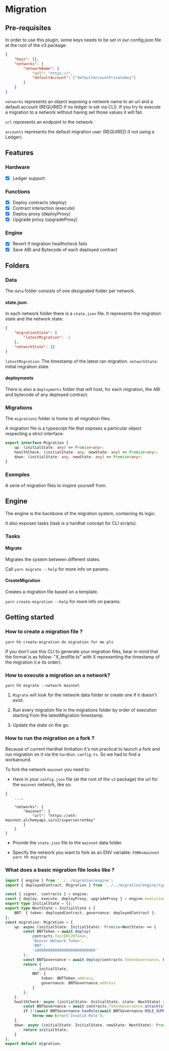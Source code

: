 # Migration

## Pre-requisites

In order to use this plugin, some keys needs to be set in our config.json file at the root of the v3 package:

```json
{
    "keys": {},
    "networks": {
        "networkName": {
            "url": "https://",
            "defaultAccount": ["defaultAccountPrivateKey"]
        }
    }
}
```

`networks` represents an object exposing a network name to an url and a default account (REQUIRED if no ledger is set via CLI). If you try to execute a migration to a network without having set those values it will fail.

`url` represents an endpoint to the network.

`accounts` represents the default migration user (REQUIRED if not using a Ledger).

## Features

### Hardware

-   [x] Ledger support

### Functions

-   [x] Deploy contracts (deploy)
-   [x] Contract interaction (execute)
-   [x] Deploy proxy (deployProxy)
-   [x] Upgrade proxy (upgradeProxy)

### Engine

-   [x] Revert if migration healthcheck fails
-   [x] Save ABI and Bytecode of each deployed contract

## Folders

### Data

The `data` folder consists of one designated folder per network.

#### state.json

In each network folder there is a `state.json` file. It represents the migration state and the network state:

```json
{
    "migrationState": {
        "latestMigration": -1
    },
    "networkState": {}
}
```

`latestMigration`: The timestamp of the latest ran migration.
`networkState`: Initial migration state.

#### deployments

There is also a `deployments` folder that will host, for each migration, the ABI and bytecode of any deployed contract.

### Migrations

The `migrations` folder is home to all migration files.

A migration file is a typescript file that exposes a particular object respecting a strict interface:

```ts
export interface Migration {
    up: (initialState: any) => Promise<any>;
    healthCheck: (initialState: any, newState: any) => Promise<any>;
    down: (initialState: any, newState: any) => Promise<any>;
}
```

### Exemples

A serie of migration files to inspire yourself from.

## Engine

The engine is the backbone of the migration system, containing its logic.

It also exposes tasks (task is a hardhat concept for CLI scripts).

### Tasks

#### Migrate

Migrates the system between different states.

Call `yarn migrate --help` for more info on params.

#### CreateMigration

Creates a migration file based on a template.

`yarn create-migration --help` for more info on params.

## Getting started

### How to create a migration file ?

```
yarn hh create-migration do migration for me pls
```

If you don't use this CLI to generate your migration files, bear in mind that the format is as follow: "X_testfile.ts" with X representing the timestamp of the migration (i.e its order).

### How to execute a migration on a network?

```
yarn hh migrate --network mainnet
```

1. `Migrate` will look for the network data folder or create one if it doesn't exist.

2. Run every migration file in the migrations folder by order of execution starting from the latestMigration timestamp.

3. Update the state on the go.

### How to run the migration on a fork ?

Because of current Hardhat limitation it's not practical to launch a fork and run migration on it via the `hardhat.config.ts`. So we had to find a workaround.

To fork the network `mainnet` you need to:

-   Have in your `config.json` file (at the root of the `v3` package) the url for the `mainnet` network, like so:

```
{
    ...,

    "networks": {
        "mainnet": {
            "url": "https://eth-mainnet.alchemyapi.io/v2/supersecretkey"
        }
    }
}
```

-   Provide the `state.json` file to the `mainnet` data folder.

-   Specify the network you want to fork as an ENV variable: `FORK=mainnet yarn hh migrate`

### What does a basic migration file looks like ?

```ts
import { engine } from '../../migration/engine';
import { deployedContract, Migration } from '../../migration/engine/types';

const { signer, contracts } = engine;
const { deploy, execute, deployProxy, upgradeProxy } = engine.executionFunctions;
export type InitialState = {};
export type NextState = InitialState & {
    BNT: { token: deployedContract; governance: deployedContract };
};
const migration: Migration = {
    up: async (initialState: InitialState): Promise<NextState> => {
        const BNTToken = await deploy(
            contracts.TestERC20Token,
            'Bancor Network Token',
            'BNT',
            '100000000000000000000000000'
        );
        const BNTGovernance = await deploy(contracts.TokenGovernance, BNTToken.address);
        return {
            ...initialState,
            BNT: {
                token: BNTToken.address,
                governance: BNTGovernance.address
            }
        };
    },
    healthCheck: async (initialState: InitialState, state: NextState) => {
        const BNTGovernance = await contracts.TokenGovernance.attach(state.BNT.governance);
        if (!(await BNTGovernance.hasRole(await BNTGovernance.ROLE_SUPERVISOR(), await signer.getAddress())))
            throw new Error('Invalid Role');
    },
    down: async (initialState: InitialState, newState: NextState): Promise<InitialState> => {
        return initialState;
    }
};
export default migration;
```
